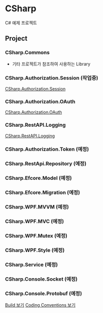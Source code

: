 # CSharp
C# 예제 프로젝트 

## Project
### CSharp.Commons
- 기타 프로젝트가 참조하여 사용하는 Library
### CSharp.Authorization.Session (작업중)
[CSharp.Authorization.Session](docs/CSHARP.AUTHORIZATION.OAUTH.md)
### CSharp.Authorization.OAuth
[CSharp.Authorization.OAuth](docs/CSHARP.AUTHORIZATION.SESSION.md)
### CSharp.RestAPI.Logging
[CSharp.RestAPI.Logging](docs/CSHARP.RESTAPI.LOGGING.md)
### CSharp.Authorization.Token (예정)
### CSharp.RestApi.Repository (예정)
### CSharp.Efcore.Model (예정)
### CSharp.Efcore.Migration (예정)
### CSharp.WPF.MVVM (예정)
### CSharp.WPF.MVC (예정)
### CSharp.WPF.Mutex (예정)
### CSharp.WPF.Style (예정)
### CSharp.Service (예정)
### CSharp.Console.Socket (예정)
### CSharp.Console.Protobuf (예정)


[Build 보기](docs/BUILD.md)
[Coding Conventions 보기](docs/CONVENTIONS.md)